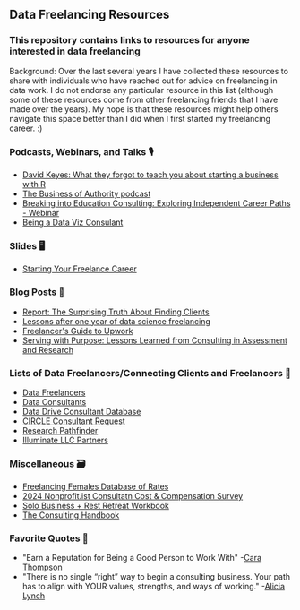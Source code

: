 ## Data Freelancing Resources

### This repository contains links to resources for anyone interested in data freelancing

Background: Over the last several years I have collected these resources to share with individuals who have reached out for advice on freelancing in data work. I do not endorse any particular resource in this list (although some of these resources come from other freelancing friends that I have made over the years). My hope is that these resources might help others navigate this space better than I did when I first started my freelancing career. :)

### Podcasts, Webinars, and Talks 🎙️

- [David Keyes: What they forgot to teach you about starting a business with R](https://www.youtube.com/watch?v=FWPMUolmflA)
- [The Business of Authority podcast](https://thebusinessofauthority.com/)
- [Breaking into Education Consulting: Exploring Independent Career Paths - Webinar](https://www.youtube.com/watch?v=50hWMIyR6bw)
- [Being a Data Viz Consulant](https://www.youtube.com/watch?v=qUQ3MIDNyQc)
  
### Slides 🖥️

- [Starting Your Freelance Career](https://cghlewis.com/talks/eds_freelance/)

### Blog Posts 📖

- [Report: The Surprising Truth About Finding Clients](https://samlandenwitsch.substack.com/p/report-the-surprising-truth-about)
- [Lessons after one year of data science freelancing](https://barbierjoseph.com/blog/lessons-after-one-year-of-data-science-freelancing/)
- [Freelancer's Guide to Upwork](https://www.techbybryce.com/blog/freelancers-guide-to-upwork)
- [Serving with Purpose: Lessons Learned from Consulting in Assessment and Research](https://cehhs.utk.edu/elps/serving-with-purpose-lessons-learned-from-consulting-in-assessment-and-research/)

### Lists of Data Freelancers/Connecting Clients and Freelancers 📝

- [Data Freelancers](https://datafreelancers.com/)
- [Data Consultants](https://docs.google.com/spreadsheets/d/1sQmagDcatQfSQFtV2SQTjpBlUW7z0ubDXAP707aW4JU)
- [Data Drive Consultant Database](https://docs.google.com/forms/d/e/1FAIpQLSeyzzp8aSQWxuoOn4miK5ra33N53v8r6JETDVY-mnf7WUJO-g/viewform)
- [CIRCLE Consultant Request](https://earlychildhood.stanford.edu/circle-consultant-request-qualifications)
- [Research Pathfinder](https://www.researchpathfinder.co/)
- [Illuminate LLC Partners](https://illcglobal.com/careers-and-consulting/)

### Miscellaneous 🗃️

- [Freelancing Females Database of Rates](https://freelancingfemales.com/rates)
- [2024 Nonprofit.ist Consultatn Cost & Compensation Survey](https://www.nonprofit.ist/images/Nonprofit.ist---4th-Annual-Survey---Executive-Summary.pdf)
- [Solo Business + Rest Retreat Workbook](https://dalyanalytics.notion.site/Solo-Business-Rest-Retreat-Workbook-Shared-28b02b24f74c806ba1f5feb79ef626c0)
- [The Consulting Handbook](https://github.com/sdg-1/consulting-handbook)

### Favorite Quotes 💬

- "Earn a Reputation for Being a Good Person to Work With" -[Cara Thompson](https://www.youtube.com/watch?v=qUQ3MIDNyQc)
- "There is no single “right” way to begin a consulting business. Your path has to align with YOUR values, strengths, and ways of working." -[Alicia Lynch](https://www.linkedin.com/posts/aliciadlynch_consulting-programevaluation-youthdevelopment-activity-7377338934059491328-9i_F?utm_source=share&utm_medium=member_desktop&rcm=ACoAABPsg-oB718PCEs44oNMls4NhJefOOQiWG0)


